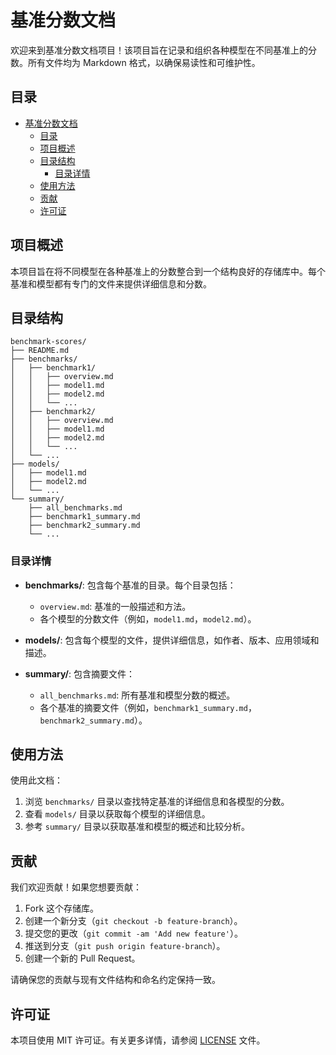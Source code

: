 # 基准分数文档

欢迎来到基准分数文档项目！该项目旨在记录和组织各种模型在不同基准上的分数。所有文件均为 Markdown 格式，以确保易读性和可维护性。

## 目录

- [基准分数文档](#基准分数文档)
  - [目录](#目录)
  - [项目概述](#项目概述)
  - [目录结构](#目录结构)
    - [目录详情](#目录详情)
  - [使用方法](#使用方法)
  - [贡献](#贡献)
  - [许可证](#许可证)

## 项目概述

本项目旨在将不同模型在各种基准上的分数整合到一个结构良好的存储库中。每个基准和模型都有专门的文件来提供详细信息和分数。

## 目录结构

```plaintext
benchmark-scores/
├── README.md
├── benchmarks/
│   ├── benchmark1/
│   │   ├── overview.md
│   │   ├── model1.md
│   │   ├── model2.md
│   │   └── ...
│   ├── benchmark2/
│   │   ├── overview.md
│   │   ├── model1.md
│   │   ├── model2.md
│   │   └── ...
│   └── ...
├── models/
│   ├── model1.md
│   ├── model2.md
│   └── ...
└── summary/
    ├── all_benchmarks.md
    ├── benchmark1_summary.md
    ├── benchmark2_summary.md
    └── ...
```

### 目录详情

- **benchmarks/**: 包含每个基准的目录。每个目录包括：
  - `overview.md`: 基准的一般描述和方法。
  - 各个模型的分数文件（例如，`model1.md`，`model2.md`）。

- **models/**: 包含每个模型的文件，提供详细信息，如作者、版本、应用领域和描述。

- **summary/**: 包含摘要文件：
  - `all_benchmarks.md`: 所有基准和模型分数的概述。
  - 各个基准的摘要文件（例如，`benchmark1_summary.md`，`benchmark2_summary.md`）。

## 使用方法

使用此文档：

1. 浏览 `benchmarks/` 目录以查找特定基准的详细信息和各模型的分数。
2. 查看 `models/` 目录以获取每个模型的详细信息。
3. 参考 `summary/` 目录以获取基准和模型的概述和比较分析。

## 贡献

我们欢迎贡献！如果您想要贡献：

1. Fork 这个存储库。
2. 创建一个新分支（`git checkout -b feature-branch`）。
3. 提交您的更改（`git commit -am 'Add new feature'`）。
4. 推送到分支（`git push origin feature-branch`）。
5. 创建一个新的 Pull Request。

请确保您的贡献与现有文件结构和命名约定保持一致。

## 许可证

本项目使用 MIT 许可证。有关更多详情，请参阅 [LICENSE](LICENSE) 文件。
